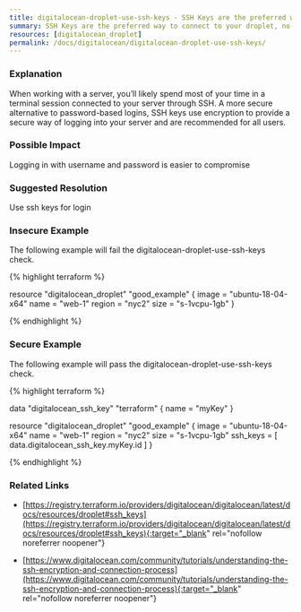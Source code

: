 ```yaml
---
title: digitalocean-droplet-use-ssh-keys - SSH Keys are the preferred way to connect to your droplet, no keys are supplied
summary: SSH Keys are the preferred way to connect to your droplet, no keys are supplied 
resources: [digitalocean_droplet] 
permalink: /docs/digitalocean/digitalocean-droplet-use-ssh-keys/
---
```

### Explanation


When working with a server, you’ll likely spend most of your time in a terminal session connected to your server through SSH. A more secure alternative to password-based logins, SSH keys use encryption to provide a secure way of logging into your server and are recommended for all users.


### Possible Impact
Logging in with username and password is easier to compromise

### Suggested Resolution
Use ssh keys for login


### Insecure Example

The following example will fail the digitalocean-droplet-use-ssh-keys check.

{% highlight terraform %}

resource "digitalocean_droplet" "good_example" {
	image    = "ubuntu-18-04-x64"
	name     = "web-1"
	region   = "nyc2"
	size     = "s-1vcpu-1gb"
 }

{% endhighlight %}



### Secure Example

The following example will pass the digitalocean-droplet-use-ssh-keys check.

{% highlight terraform %}

data "digitalocean_ssh_key" "terraform" {
	name = "myKey"
  }
  
resource "digitalocean_droplet" "good_example" {
	image    = "ubuntu-18-04-x64"
	name     = "web-1"
	region   = "nyc2"
	size     = "s-1vcpu-1gb"
	ssh_keys = [ data.digitalocean_ssh_key.myKey.id ]
}

{% endhighlight %}



### Related Links


- [https://registry.terraform.io/providers/digitalocean/digitalocean/latest/docs/resources/droplet#ssh_keys](https://registry.terraform.io/providers/digitalocean/digitalocean/latest/docs/resources/droplet#ssh_keys){:target="_blank" rel="nofollow noreferrer noopener"}

- [https://www.digitalocean.com/community/tutorials/understanding-the-ssh-encryption-and-connection-process](https://www.digitalocean.com/community/tutorials/understanding-the-ssh-encryption-and-connection-process){:target="_blank" rel="nofollow noreferrer noopener"}


